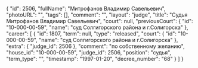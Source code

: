 {
    "id": 2506,
    "fullName": "Митрофанов Владимир Савельевич",
    "photoURL": "",
    "tags": [],
    "comment": "",
    "layout": "judge",
    "title": "Судья Митрофанов Владимир Савельевич",
    "court": null,
    "previousCourt": {
        "id": "10-000-00-59",
        "name": "суд Солгигорского района и г.Солигорска"
    },
    "career": [
        {
            "id": 1807,
            "term": null,
            "type": "released",
            "court": {
                "id": "10-000-00-59",
                "name": "суд Солгигорского района и г.Солигорска"
            },
            "extra": {
                "judge_id": 2506
            },
            "comment": "по собственному желанию",
            "house_id": "10-000-00-59",
            "judge_id": 2506,
            "position": "судья",
            "term_type": "",
            "timestamp": "1997-01-20",
            "decree_number": "68"
        }
    ]
}